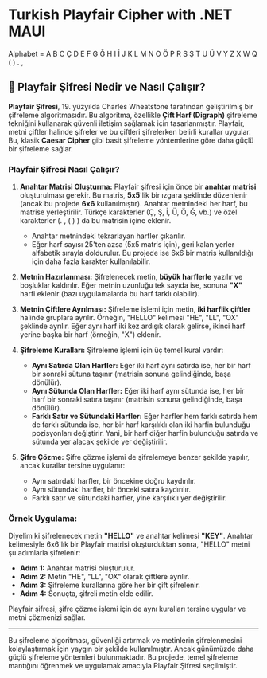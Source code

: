 ﻿# Turkish Playfair Cipher with .NET MAUI

Alphabet = A B C Ç D E F G Ğ H I İ J K L M N O Ö P R S Ş T U Ü V Y Z X W Q ( ) . ,

## 🔐 Playfair Şifresi Nedir ve Nasıl Çalışır?

**Playfair Şifresi**, 19. yüzyılda Charles Wheatstone tarafından geliştirilmiş bir şifreleme algoritmasıdır. Bu algoritma, özellikle **Çift Harf (Digraph)** şifreleme tekniğini kullanarak güvenli iletişim sağlamak için tasarlanmıştır. Playfair, metni çiftler halinde şifreler ve bu çiftleri şifrelerken belirli kurallar uygular. Bu, klasik **Caesar Cipher** gibi basit şifreleme yöntemlerine göre daha güçlü bir şifreleme sağlar.

### **Playfair Şifresi Nasıl Çalışır?**

1. **Anahtar Matrisi Oluşturma:**
   Playfair şifresi için önce bir **anahtar matrisi** oluşturulması gerekir. Bu matris, **5x5**'lik bir ızgara şeklinde düzenlenir (ancak bu projede **6x6** kullanılmıştır). Anahtar metnindeki her harf, bu matrise yerleştirilir. Türkçe karakterler (Ç, Ş, İ, Ü, Ö, Ğ, vb.) ve özel karakterler (. , ( ) ) da bu matrisin içine eklenir.

   - Anahtar metnindeki tekrarlayan harfler çıkarılır.
   - Eğer harf sayısı 25'ten azsa (5x5 matris için), geri kalan yerler alfabetik sırayla doldurulur. Bu projede ise 6x6 bir matris kullanıldığı için daha fazla karakter kullanılabilir.

2. **Metnin Hazırlanması:**
   Şifrelenecek metin, **büyük harflerle** yazılır ve boşluklar kaldırılır. Eğer metnin uzunluğu tek sayıda ise, sonuna **"X"** harfi eklenir (bazı uygulamalarda bu harf farklı olabilir).

3. **Metnin Çiftlere Ayrılması:**
   Şifreleme işlemi için metin, **iki harflik çiftler** halinde gruplara ayrılır. Örneğin, "HELLO" kelimesi "HE", "LL", "OX" şeklinde ayrılır. Eğer aynı harf iki kez ardışık olarak gelirse, ikinci harf yerine başka bir harf (örneğin, "X") eklenir.

4. **Şifreleme Kuralları:**
   Şifreleme işlemi için üç temel kural vardır:

   - **Aynı Satırda Olan Harfler:** Eğer iki harf aynı satırda ise, her bir harf bir sonraki sütuna taşınır (matrisin sonuna gelindiğinde, başa dönülür).
   - **Aynı Sütunda Olan Harfler:** Eğer iki harf aynı sütunda ise, her bir harf bir sonraki satıra taşınır (matrisin sonuna gelindiğinde, başa dönülür).
   - **Farklı Satır ve Sütundaki Harfler:** Eğer harfler hem farklı satırda hem de farklı sütunda ise, her bir harf karşılıklı olan iki harfin bulunduğu pozisyonları değiştirir. Yani, bir harf diğer harfin bulunduğu satırda ve sütunda yer alacak şekilde yer değiştirilir.

5. **Şifre Çözme:**
   Şifre çözme işlemi de şifrelemeye benzer şekilde yapılır, ancak kurallar tersine uygulanır:
   
   - Aynı satırdaki harfler, bir öncekine doğru kaydırılır.
   - Aynı sütundaki harfler, bir önceki satıra kaydırılır.
   - Farklı satır ve sütundaki harfler, yine karşılıklı yer değiştirilir.

### **Örnek Uygulama:**

Diyelim ki şifrelenecek metin **"HELLO"** ve anahtar kelimesi **"KEY"**. Anahtar kelimesiyle 6x6'lık bir Playfair matrisi oluşturduktan sonra, "HELLO" metni şu adımlarla şifrelenir:

- **Adım 1:** Anahtar matrisi oluşturulur.
- **Adım 2:** Metin "HE", "LL", "OX" olarak çiftlere ayrılır.
- **Adım 3:** Şifreleme kurallarına göre her bir çift şifrelenir.
- **Adım 4:** Sonuçta, şifreli metin elde edilir.

Playfair şifresi, şifre çözme işlemi için de aynı kuralları tersine uygular ve metni çözmenizi sağlar.

---

Bu şifreleme algoritması, güvenliği artırmak ve metinlerin şifrelenmesini kolaylaştırmak için yaygın bir şekilde kullanılmıştır. Ancak günümüzde daha güçlü şifreleme yöntemleri bulunmaktadır. Bu projede, temel şifreleme mantığını öğrenmek ve uygulamak amacıyla Playfair Şifresi seçilmiştir.



